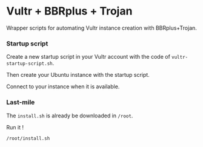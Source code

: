 # Vultr + BBRplus + Trojan

Wrapper scripts for automating Vultr instance creation with BBRplus+Trojan.

### Startup script

Create a new startup script in your Vultr account with the code of `vultr-startup-script.sh`.

Then create your Ubuntu instance with the startup script.

Connect to your instance when it is available.

### Last-mile

The `install.sh` is already be downloaded in `/root`.

Run it !

```
/root/install.sh
```
